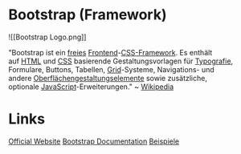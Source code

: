 # Bootstrap (Framework)

![[Bootstrap Logo.png]]

"Bootstrap ist ein [freies](https://www.wikiwand.com/de/Freie_Software "Freie Software") [Frontend](https://www.wikiwand.com/de/Front-End_und_Back-End "Front-End und Back-End")-[CSS-Framework](https://www.wikiwand.com/de/CSS-Framework "CSS-Framework"). Es enthält auf [HTML](https://www.wikiwand.com/de/Hypertext_Markup_Language "Hypertext Markup Language") und [CSS](https://www.wikiwand.com/de/Cascading_Style_Sheets "Cascading Style Sheets") basierende Gestaltungsvorlagen für [Typografie](https://www.wikiwand.com/de/Typografie "Typografie"), Formulare, Buttons, Tabellen, [Grid](https://www.wikiwand.com/de/Gestaltungsraster "Gestaltungsraster")-Systeme, Navigations- und andere [Oberflächengestaltungselemente](https://www.wikiwand.com/de/Grafische_Benutzeroberfl%C3%A4che#GUI-Elemente "Grafische Benutzeroberfläche") sowie zusätzliche, optionale [JavaScript](https://www.wikiwand.com/de/JavaScript "JavaScript")-Erweiterungen." ~ [Wikipedia](https://www.wikiwand.com/de/Bootstrap_(Framework))

# Links
[Official Website](https://getbootstrap.com/)
[Bootstrap Documentation](https://getbootstrap.com/docs/5.3/getting-started/introduction/)
[Beispiele](https://getbootstrap.com/docs/5.3/examples/)
